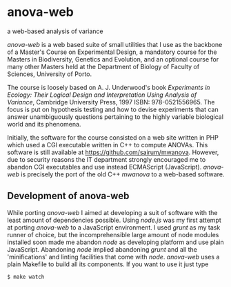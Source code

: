 # anova-web
a web-based analysis of variance

*anova-web* is a web based suite of small utilities that I use as the backbone of a Master's Course on Experimental Design, a mandatory course for the Masters in Biodiversity, Genetics and Evolution, and an optional course for many other Masters held at the Department of Biology of Faculty of Sciences, University of Porto.

The course is loosely based on A. J. Underwood's book *Experiments in Ecology: Their Logical Design and Interpretation Using Analysis of Variance*, Cambridge University Press, 1997 ISBN: 978-0521556965. The focus is put on hypothesis testing and how to devise experiments that can answer unambiguously questions pertaining to the highly variable biological world and its phenomena.

Initially, the software for the course consisted on a web site written in PHP which used a CGI executable written in C++ to compute ANOVAs. This software is still available at https://github.com/sairum/mwanova. However, due to security reasons the IT department strongly encouraged me to abandon CGI executables and use instead ECMAScript (JavaScript). *anova-web* is precisely the port of the old C++ *mwanova* to a web-based software.

## Development of anova-web

While porting *anova-web* I aimed at developing a suit of software with the least amount of dependencies possible. Using *node.js* was my first attempt at porting *anova-web* to a JavaScript environment. I used *grunt* as my task runner of choice, but the incomprehensible large amount of node modules installed soon made me abandon *node* as developing platform and use plain JavaScript. Abandoning *node* implied abandoning *grunt* and all the 'minifications' and linting facilities that come with *node*. *anova-web* uses a plain Makefile to build all its components. If you want to use it just type 

`$ make watch`
